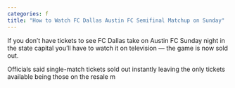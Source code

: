 ```yaml
---
categories: f
title: "How to Watch FC Dallas Austin FC Semifinal Matchup on Sunday"
---
```


If you don&#8217;t have tickets to see FC Dallas take on Austin FC Sunday night in the state capital you&#8217;ll have to watch it on television &#8212; the game is now sold out.



Officials said single-match tickets sold out instantly leaving the only tickets available being those on the resale m